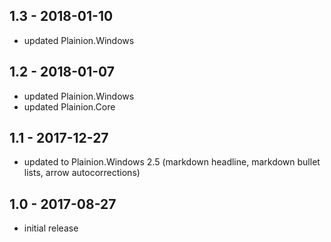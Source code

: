 
## 1.3 - 2018-01-10

- updated Plainion.Windows

## 1.2 - 2018-01-07

- updated Plainion.Windows
- updated Plainion.Core

## 1.1 - 2017-12-27

- updated to Plainion.Windows 2.5 
  (markdown headline, markdown bullet lists, arrow autocorrections)

## 1.0 - 2017-08-27

- initial release
